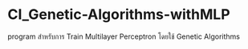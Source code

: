 # CI_Genetic-Algorithms-withMLP
program สำหรับการ Train Multilayer Perceptron โดยใช้ Genetic Algorithms
